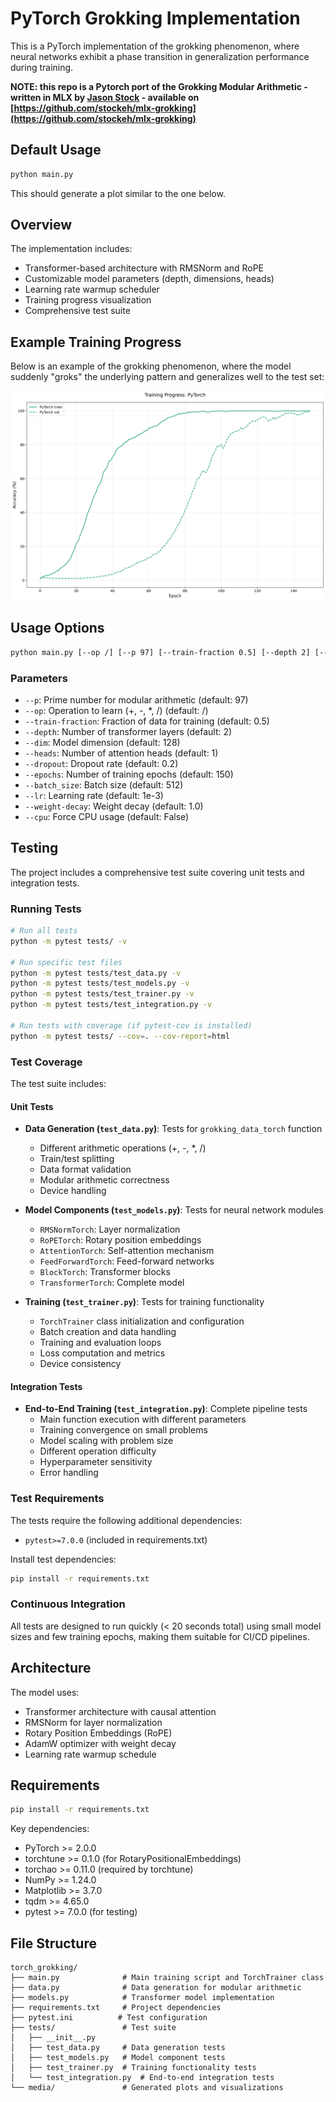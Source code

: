 # PyTorch Grokking Implementation

This is a PyTorch implementation of the grokking phenomenon, where
neural networks exhibit a phase transition in generalization
performance during training.

**NOTE: this repo is a Pytorch port of the Grokking Modular Arithmetic - written in MLX by [Jason Stock](https://github.com/stockeh) - available on [https://github.com/stockeh/mlx-grokking](https://github.com/stockeh/mlx-grokking)**

## Default Usage 

```bash
python main.py 
```
This should generate a plot similar to the one below.

## Overview

The implementation includes:
- Transformer-based architecture with RMSNorm and RoPE
- Customizable model parameters (depth, dimensions, heads)
- Learning rate warmup scheduler
- Training progress visualization
- Comprehensive test suite

## Example Training Progress

Below is an example of the grokking phenomenon, where the model suddenly "groks" the underlying pattern and generalizes well to the test set:

![Training Progress](media/grokking_run_example.png)

## Usage Options

```bash
python main.py [--op /] [--p 97] [--train-fraction 0.5] [--depth 2] [--dim 128] [--heads 1] [--dropout 0.2] [--epochs 150] [--batch_size 512] [--lr 1e-3] [--weight-decay 1.0] [--beta1 0.9] [--beta2 0.98] [--warmup 10] [--cpu]
```

### Parameters

- `--p`: Prime number for modular arithmetic (default: 97)
- `--op`: Operation to learn (+, -, *, /) (default: /)
- `--train-fraction`: Fraction of data for training (default: 0.5)
- `--depth`: Number of transformer layers (default: 2)
- `--dim`: Model dimension (default: 128)
- `--heads`: Number of attention heads (default: 1)
- `--dropout`: Dropout rate (default: 0.2)
- `--epochs`: Number of training epochs (default: 150)
- `--batch_size`: Batch size (default: 512)
- `--lr`: Learning rate (default: 1e-3)
- `--weight-decay`: Weight decay (default: 1.0)
- `--cpu`: Force CPU usage (default: False)

## Testing

The project includes a comprehensive test suite covering unit tests and integration tests.

### Running Tests

```bash
# Run all tests
python -m pytest tests/ -v

# Run specific test files
python -m pytest tests/test_data.py -v
python -m pytest tests/test_models.py -v
python -m pytest tests/test_trainer.py -v
python -m pytest tests/test_integration.py -v

# Run tests with coverage (if pytest-cov is installed)
python -m pytest tests/ --cov=. --cov-report=html
```

### Test Coverage

The test suite includes:

#### Unit Tests
- **Data Generation (`test_data.py`)**: Tests for `grokking_data_torch` function
  - Different arithmetic operations (+, -, *, /)
  - Train/test splitting
  - Data format validation
  - Modular arithmetic correctness
  - Device handling

- **Model Components (`test_models.py`)**: Tests for neural network modules
  - `RMSNormTorch`: Layer normalization
  - `RoPETorch`: Rotary position embeddings
  - `AttentionTorch`: Self-attention mechanism
  - `FeedForwardTorch`: Feed-forward networks
  - `BlockTorch`: Transformer blocks
  - `TransformerTorch`: Complete model

- **Training (`test_trainer.py`)**: Tests for training functionality
  - `TorchTrainer` class initialization and configuration
  - Batch creation and data handling
  - Training and evaluation loops
  - Loss computation and metrics
  - Device consistency

#### Integration Tests
- **End-to-End Training (`test_integration.py`)**: Complete pipeline tests
  - Main function execution with different parameters
  - Training convergence on small problems
  - Model scaling with problem size
  - Different operation difficulty
  - Hyperparameter sensitivity
  - Error handling

### Test Requirements

The tests require the following additional dependencies:
- `pytest>=7.0.0` (included in requirements.txt)

Install test dependencies:
```bash
pip install -r requirements.txt
```

### Continuous Integration

All tests are designed to run quickly (< 20 seconds total) using small model sizes and few training epochs, making them suitable for CI/CD pipelines.

## Architecture

The model uses:
- Transformer architecture with causal attention
- RMSNorm for layer normalization
- Rotary Position Embeddings (RoPE)
- AdamW optimizer with weight decay
- Learning rate warmup schedule

## Requirements

```bash
pip install -r requirements.txt
```

Key dependencies:
- PyTorch >= 2.0.0
- torchtune >= 0.1.0 (for RotaryPositionalEmbeddings)
- torchao >= 0.11.0 (required by torchtune)
- NumPy >= 1.24.0
- Matplotlib >= 3.7.0
- tqdm >= 4.65.0
- pytest >= 7.0.0 (for testing)

## File Structure

```
torch_grokking/
├── main.py              # Main training script and TorchTrainer class
├── data.py              # Data generation for modular arithmetic
├── models.py            # Transformer model implementation
├── requirements.txt     # Project dependencies
├── pytest.ini          # Test configuration
├── tests/               # Test suite
│   ├── __init__.py
│   ├── test_data.py     # Data generation tests
│   ├── test_models.py   # Model component tests
│   ├── test_trainer.py  # Training functionality tests
│   └── test_integration.py  # End-to-end integration tests
└── media/               # Generated plots and visualizations
```

